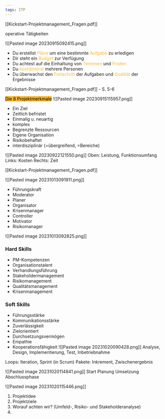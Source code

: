 ```yaml
---
tags: ITP
---
```

[[Kickstart-Projektmanagement_Fragen.pdf]]

operative Tätigkeiten

![[Pasted image 20230915092415.png]]
- Du erstellst <span style='color:#f7b731'>Pläne </span>um eine bestimmte <span style='color:#f7b731'>Aufgabe</span> zu erledigen
- Dir steht ein <span style='color:#f7b731'>Budget </span>zur Verfügung
- Du achtest auf die Einhaltung von <span style='color:#f7b731'>Terminen</span> und <span style='color:#f7b731'>Fristen</span>
- Du <span style='color:#f7b731'>koordinierst</span> mehrere Personen
- Du überwachst den <span style='color:#f7b731'>Fortschritt</span> der Aufgaben und <span style='color:#f7b731'>Qualität</span> der Ergebnisse

[[Kickstart-Projektmanagement_Fragen.pdf]] - S. 5-6

<mark style='background:#f7b731'>Die 8 Projektmerkmale</mark>
![[Pasted image 20230915115957.png]]
- Ein Ziel
- Zeitlich befristet
- Einmalig u. neuartig 
- komplex
- Begrenzte Ressourcen
- Eigene Organisation
- Risikobehaftet
- interdisziplinär (=übergreifend, =Bereiche)

![[Pasted image 20230922121550.png]]
Oben: Leistung, Funktionsumfang
Links: Kosten
Rechts: Zeit



[[Kickstart-Projektmanagement_Fragen.pdf]]

![[Pasted image 20231013091911.png]]
- Führungskraft
- Moderator
- Planer
- Organisator
- Krisenmanager
- Controller
- Motivator
- Risikomanager

![[Pasted image 20231013092825.png]]
### Hard Skills
- PM-Kompetenzen
- Organisationstalent
- Verhandlungsführung
- Stakeholdermanagement
- Risikomanagement
- Qualitätsmanagement
- Krisenmanagement

### Soft Skills
- Führungsstärke
- Kommunikationsstärke
- Zuverlässigkeit
- Zielorientiert
- Durchsetzungsvermögen
- Empathie
- Kooperationsfähigkeit
![[Pasted image 20231020090428.png]]
Analyse, Design, Implementierung, Test, Inbetriebnahme

Loops: Iteration, Sprint (in Scrum)
Pakete: Inkrement, Zwischenergebnis

![[Pasted image 20231020114841.png]]
Start
Planung
Umsetzung
Abschlussphase

![[Pasted image 20231020115446.png]]
1. Projektidee
2. Projektziele
3. Worauf achten wir? (Umfeld-, Risiko- und Stakeholderanalyse)
4. 